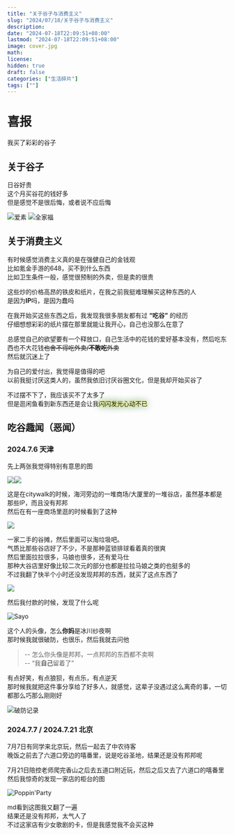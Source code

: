 ```yaml
---
title: "关于谷子与消费主义"
slug: "2024/07/18/关于谷子与消费主义"
description:
date: "2024-07-18T22:09:51+08:00"
lastmod: "2024-07-18T22:09:51+08:00"
image: cover.jpg
math:
license:
hidden: true
draft: false
categories: ["生活碎片"]
tags: [""]
---
```

# 喜报
我买了彩彩的谷子
## 关于谷子
日谷好贵<br>
这个月买谷花的钱好多<br>
但是感觉不是很后悔，或者说不应后悔<br>

![爱素](img/爱素.jpg)
![全家福](img/全家福.jpg)
## 关于消费主义
有时候感觉消费主义真的是在强健自己的金钱观<br>
比如氪金手游的648，买不到什么东西<br>
比如卫生条件一般，感觉很预制的外卖，但是卖的很贵<br>

这些炒的价格高昂的铁皮和纸片，在我之前我挺难理解买这种东西的人<br>
是因为**IP**吗，是因为蠢吗<br>

在我开始买这些东西之后，我发现我很多朋友都有过 **“吃谷”** 的经历<br>
仔细想想彩彩的纸片摆在那里就能让我开心，自己也没那么在意了<br>

总感觉自己的欲望要有一个释放口，自己生活中的花钱的爱好基本没有，然后吃东西也不大花钱~~也舍不得吃外卖/**不敢吃**外卖~~<br>
然后就沉迷上了<br>

为自己的爱付出，我觉得是值得的吧<br>
以前我挺讨厌这类人的，虽然我依旧讨厌谷圈文化，但是我却开始买谷了<br>

不过摆不下了，我应该买不了太多了<br>
但是逛闲鱼看到新东西还是会让我<span style="text-shadow:0 0 5px yellow,0 0 10px white,0 0 15px green,0 0 20px gray">闪闪发光心动不已</span>
## 吃谷趣闻（恶闻）
### 2024.7.6 天津
先上两张我觉得特别有意思的图<br>

![](img/偷.jpg)![](img/偷2.jpg)

这是在citywalk的时候，海河旁边的一堆商场/大厦里的一堆谷店，虽然基本都是那些IP，而且没有邦邦<br>
然后在有一座商场里逛的时候看到了这种

![](img/二手.jpg)

一家二手的谷摊，然后里面可以淘垃圾吧。<br>
气质比那些谷店好了不少，不是那种蓝锁排球看着真的很爽<br>
然后里面拉拉很多，马娘也很多，还有爱马仕<br>
那种大谷店里好像比较二次元的部分也都是拉拉马娘之类的也挺多的<br>
不过我翻了快半个小时还没发现邦邦的东西，就买了这点东西了<br>

![](img/谷.jpg)

然后我付款的时候，发现了什么呢<br>

![Sayo](img/sayo.jpg)

这个人的头像，怎么**你妈**是冰川纱夜啊<br>
那时候我就很破防，也很乐，然后我就去问他<br>
> -- 怎么你头像是邦邦，一点邦邦的东西都不卖啊<br>
> -- “我**自己**留着了”<br>

有点好笑，有点狼狈，有点乐，有点逆天<br>
那时候我就把这件事分享给了好多人，就感觉，这辈子没遇过这么离奇的事，一切都那么巧那么刚刚好<br>

![破防记录](img/聊天记录.png)

### 2024.7.7 / 2024.7.21 北京
7月7日有同学来北京玩，然后一起去了中农待客<br>
晚饭之前去了六道口旁边的嘻番里，说是吃谷圣地，结果还是没有邦邦呢<br>

7月21日陪控老师爬完香山之后去五道口附近玩，然后之后又去了六道口的嘻番里<br>
然后我惊奇的发现一家店的柜台的图<br>

![Poppin'Party](img/ppp.jpg)

md看到这图我又翻了一遍<br>
结果还是没有邦邦，太气人了<br>
不过这家店有少女歌剧的卡，但是我感觉我不会买这种<br>


